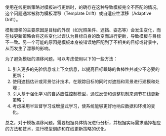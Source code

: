 使用在线更新策略对模板进行更新时，的确存在这种导致模板完全不匹配的情况。这个问题通常被称为模板漂移（Template Drift）或自适应性漂移（Adaptive Drift）。

模板漂移的主要原因是目标的外观（如光照条件、遮挡、姿态等）会发生变化，而在线更新策略会将这些变化以误认为目标自身的改变而进行更新，导致模板与目标不一致。另一个可能的原因是模板本身被错误地匹配到了不相关的目标或背景中，从而发生了漂移的影响。

为了避免模板的漂移问题，可以考虑使用以下的一些方法：

1. 引入更多的先验信息或上下文信息，以提高目标跟踪的鲁棒性并减少不必要的更新；
2. 使用遮挡估计或背景估计技术，在跟踪目标的同时对遮挡和背景进行建模和处理；
3. 引入基于强化学习的自适应性控制模型，通过反馈和调整机制来调节在线更新策略；
4. 考虑采用半监督学习或增量式学习，使系统能够更好地响应数据和环境的变化。

总之，对于模板漂移问题，需要根据具体情况进行分析，并根据实际需求选择相应的方法和技术，进行模型训练和在线更新策略的优化。